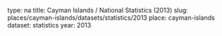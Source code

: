 type: na
title: Cayman Islands / National Statistics (2013)
slug: places/cayman-islands/datasets/statistics/2013
place: cayman-islands
dataset: statistics
year: 2013
